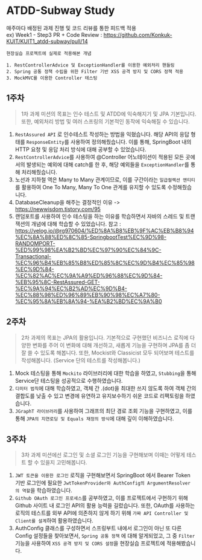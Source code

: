 # ATDD-Subway Study

매주마다 배정된 과제 진행 및 코드 리뷰를 통한 피드백 적용  
ex) Week1 - Step3 PR + Code Review : https://github.com/Konkuk-KUIT/KUIT1_atdd-subway/pull/14

```text
현장실습 프로젝트에 실제로 적용해본 개념

1. RestControllerAdvice 및 ExceptionHandler를 이용한 예외처리 핸들링
2. Spring 공통 정책 수립을 위한 Filter 기반 XSS 공격 방지 및 CORS 정책 적용
3. MockMVC를 이용한 Controller 테스팅
```

## 1주차
> 1차 과제 미션의 목표는 인수 테스트 및 ATDD에 익숙해지기 및 JPA 기본입니다. 또한, 예외처리 방법 및 여러 스프링의 기본적인 동작에 익숙해질 수 있습니다.

1. `RestAssured API` 로 인수테스트 작성하는 방법을 익혔습니다. 해당 API의 응답 형태를 `ResponseEntity`를 사용하여 정의해줬습니다. 이를 통해, SpringBoot 내의 HTTP 요청 및 응답 처리 방식에 대해 공부할 수 있었습니다.
2. `RestControllerAdvice`를 사용하여 @Controller 어노테이션이 적용된 모든 곳에서의 발생되는 예외에 대해 catch를 한 후, 해당 예외들을 `ExceptionHandler`를 통해 처리해줬습니다.
3. 노선과 지하철 역은 Many to Many 관계이므로, 이를 구간이라는 `일급컬렉션 엔티티`를 활용하여 One To Many, Many To One 관계를 유지할 수 있도록 수정해줬습니다.
4. DatabaseCleanup을 해주는 결정적인 이유 -> https://newwisdom.tistory.com/95
5. 랜덤포트를 사용하여 인수 테스팅을 하는 이유를 학습하면서 자바의 스레드 및 트랜잭션의 개념에 대해 학습할 수 있었습니다.
참고 : https://velog.io/@rg970604/%ED%8A%B8%EB%9F%AC%EB%B8%94%EC%8A%88%ED%8C%85-SpringbootTest%EC%9D%98-RANDOMPORT-%ED%99%98%EA%B2%BD%EC%97%90%EC%84%9C-Transactional-%EC%96%B4%EB%85%B8%ED%85%8C%EC%9D%B4%EC%85%98%EC%9D%84-%EC%82%AC%EC%9A%A9%ED%96%88%EC%9D%84-%EB%95%8C-RestAssured-GET-%EC%9A%94%EC%B2%AD%EC%9D%B4-%EC%88%98%ED%96%89%EB%90%98%EC%A7%80-%EC%95%8A%EB%8A%94-%EA%B2%BD%EC%9A%B0

## 2주차
> 2차 과제의 목표는 JPA의 활용입니다.
기본적으로 구현했던 비즈니스 로직에 다양한 변화를 주어 이 변화에 대해 개선하고, 새롭게 기능을 구현하며 JPA를 좀 더 잘 쓸 수 있도록 해봅니다. 또한, Mockist와 Classicist 모두 되어보며 테스트를 작성해봅니다. (Service 단의 테스트를 작성해봅니다.)

1. Mock 테스팅을 통해 `Mockito` 라이브러리에 대한 학습을 하였고, `Stubbing`을 통해 Service단 테스팅을 성공적으로 수행하였습니다.
2. `디미터 법칙`에 대해 학습하였고, 객체 간 .(dot)을 최대한 쓰지 않도록 하여 객체 간의 결합도를 낮출 수 있고 변경에 유연하고 유지보수하기 쉬운 코드로 리팩토링을 하였습니다.
3. `JGraphT 라이브러리`를 사용하여 그래프의 최단 경로 조회 기능을 구현하였고, 이를 통해 `JPA의 지연로딩 및 Equals 재정의 방식`에 대해 깊이 이해하였습니다.

## 3주차
> 3차 과제 미션에선 로그인 및 소셜 로그인 기능을 구현해보며 이때는 어떻게 테스트 할 수 있을지 고민해봅니다.

1. `JWT 토큰을 이용한 로그인` 로직을 구현해보면서 SpringBoot 에서 Bearer Token 기반 로그인에 필요한 `JwtTokenProvider와 AuthConfig의 ArgumentResolver 의 역할`을 학습하였습니다.
2. `Github OAuth 로그인 프로세스`를 공부하였고, 이를 프로젝트에서 구현하기 위해 Github 사이트 내 로그인 API의 활용 능력을 길렀습니다. 또한, OAuth를 사용하는 로직의 테스트를 외부 API에 의존하지 않게 하기 위해 `가짜 API Controller 및 Client를 설계`하여 활용하였습니다.
3. AuthConfig 클래스를 구성하면서 스프링부트 내에서 로그인이 아닌 또 다른 Config 설정들을 찾아보면서, `Spring 공통 정책` 에 대해 알게되었고, 그 중 `Filter` 기능을 사용하여 `XSS 공격 방지 및 CORS 설정`을 현장실습 프로젝트에 적용해봤습니다. 
